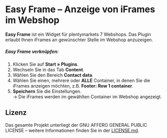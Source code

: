 # Easy Frame – Anzeige von iFrames im Webshop

**Easy Frame** ist ein Widget für plentymarkets 7 Webshops. Das Plugin erlaubt Ihnen iFrames an gewünschter Stelle im Webshop anzuzeigen.

##### Easy Frame verknüpfen:

1. Klicken Sie auf **Start » Plugins**.
2. Wechseln Sie in das Tab **Content**. 
3. Wählen Sie den Bereich **Contact data**.
4. Wählen Sie einen, mehrere oder **ALLE** Container, in denen Sie die iFrames anzeigen möchten, z.B. **Footer: Row 1 container**.
5. **Speichern** Sie die Einstellungen.<br /> → Die iFrames werden im gewählten Container im Webshop angezeigt.

## Lizenz

Das gesamte Projekt unterliegt der GNU AFFERO GENERAL PUBLIC LICENSE – weitere Informationen finden Sie in der [LICENSE.md](https://github.com/plentymarkets/plugin-contact-card/blob/master/LICENSE.md).
